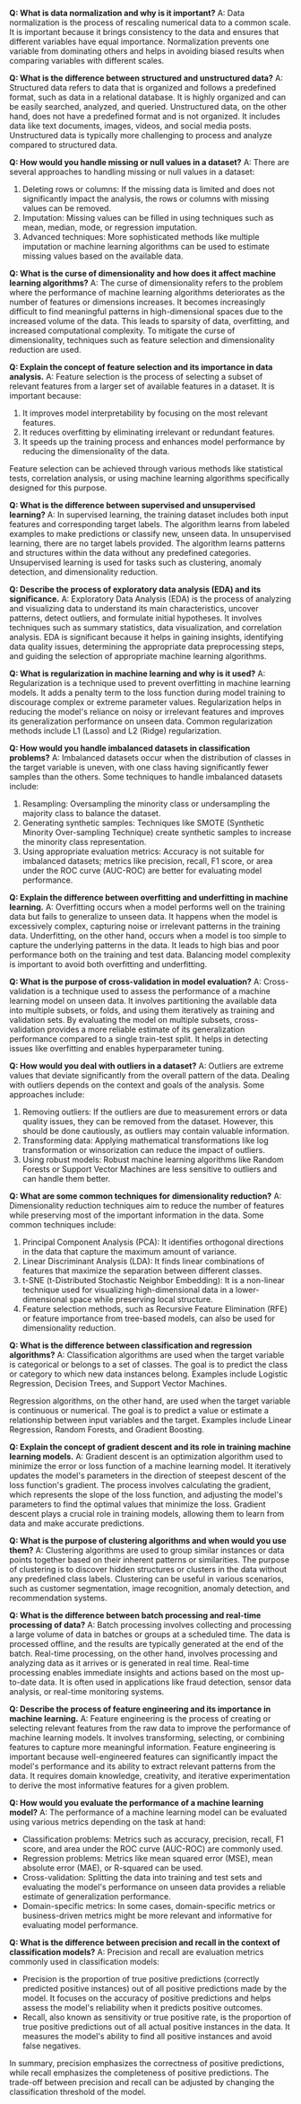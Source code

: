 **Q: What is data normalization and why is it important?**
A: Data normalization is the process of rescaling numerical data to a common scale. It is important because it brings consistency to the data and ensures that different variables have equal importance. Normalization prevents one variable from dominating others and helps in avoiding biased results when comparing variables with different scales.

**Q: What is the difference between structured and unstructured data?**
A: Structured data refers to data that is organized and follows a predefined format, such as data in a relational database. It is highly organized and can be easily searched, analyzed, and queried. Unstructured data, on the other hand, does not have a predefined format and is not organized. It includes data like text documents, images, videos, and social media posts. Unstructured data is typically more challenging to process and analyze compared to structured data.

**Q: How would you handle missing or null values in a dataset?**
A: There are several approaches to handling missing or null values in a dataset:

1. Deleting rows or columns: If the missing data is limited and does not significantly impact the analysis, the rows or columns with missing values can be removed.
2. Imputation: Missing values can be filled in using techniques such as mean, median, mode, or regression imputation.
3. Advanced techniques: More sophisticated methods like multiple imputation or machine learning algorithms can be used to estimate missing values based on the available data.

**Q: What is the curse of dimensionality and how does it affect machine learning algorithms?**
A: The curse of dimensionality refers to the problem where the performance of machine learning algorithms deteriorates as the number of features or dimensions increases. It becomes increasingly difficult to find meaningful patterns in high-dimensional spaces due to the increased volume of the data. This leads to sparsity of data, overfitting, and increased computational complexity. To mitigate the curse of dimensionality, techniques such as feature selection and dimensionality reduction are used.

**Q: Explain the concept of feature selection and its importance in data analysis.**
A: Feature selection is the process of selecting a subset of relevant features from a larger set of available features in a dataset. It is important because:

1. It improves model interpretability by focusing on the most relevant features.
2. It reduces overfitting by eliminating irrelevant or redundant features.
3. It speeds up the training process and enhances model performance by reducing the dimensionality of the data.

Feature selection can be achieved through various methods like statistical tests, correlation analysis, or using machine learning algorithms specifically designed for this purpose.

**Q: What is the difference between supervised and unsupervised learning?**
A: In supervised learning, the training dataset includes both input features and corresponding target labels. The algorithm learns from labeled examples to make predictions or classify new, unseen data. In unsupervised learning, there are no target labels provided. The algorithm learns patterns and structures within the data without any predefined categories. Unsupervised learning is used for tasks such as clustering, anomaly detection, and dimensionality reduction.

**Q: Describe the process of exploratory data analysis (EDA) and its significance.**
A: Exploratory Data Analysis (EDA) is the process of analyzing and visualizing data to understand its main characteristics, uncover patterns, detect outliers, and formulate initial hypotheses. It involves techniques such as summary statistics, data visualization, and correlation analysis. EDA is significant because it helps in gaining insights, identifying data quality issues, determining the appropriate data preprocessing steps, and guiding the selection of appropriate machine learning algorithms.

**Q: What is regularization in machine learning and why is it used?**
A: Regularization is a technique used to prevent overfitting in machine learning models. It adds a penalty term to the loss function during model training to discourage complex or extreme parameter values. Regularization helps in reducing the model's reliance on noisy or irrelevant features and improves its generalization performance on unseen data. Common regularization methods include L1 (Lasso) and L2 (Ridge) regularization.

**Q: How would you handle imbalanced datasets in classification problems?**
A: Imbalanced datasets occur when the distribution of classes in the target variable is uneven, with one class having significantly fewer samples than the others. Some techniques to handle imbalanced datasets include:

1. Resampling: Oversampling the minority class or undersampling the majority class to balance the dataset.
2. Generating synthetic samples: Techniques like SMOTE (Synthetic Minority Over-sampling Technique) create synthetic samples to increase the minority class representation.
3. Using appropriate evaluation metrics: Accuracy is not suitable for imbalanced datasets; metrics like precision, recall, F1 score, or area under the ROC curve (AUC-ROC) are better for evaluating model performance.

**Q: Explain the difference between overfitting and underfitting in machine learning.**
A: Overfitting occurs when a model performs well on the training data but fails to generalize to unseen data. It happens when the model is excessively complex, capturing noise or irrelevant patterns in the training data. Underfitting, on the other hand, occurs when a model is too simple to capture the underlying patterns in the data. It leads to high bias and poor performance both on the training and test data. Balancing model complexity is important to avoid both overfitting and underfitting.

**Q: What is the purpose of cross-validation in model evaluation?**
A: Cross-validation is a technique used to assess the performance of a machine learning model on unseen data. It involves partitioning the available data into multiple subsets, or folds, and using them iteratively as training and validation sets. By evaluating the model on multiple subsets, cross-validation provides a more reliable estimate of its generalization performance compared to a single train-test split. It helps in detecting issues like overfitting and enables hyperparameter tuning.

**Q: How would you deal with outliers in a dataset?**
A: Outliers are extreme values that deviate significantly from the overall pattern of the data. Dealing with outliers depends on the context and goals of the analysis. Some approaches include:

1. Removing outliers: If the outliers are due to measurement errors or data quality issues, they can be removed from the dataset. However, this should be done cautiously, as outliers may contain valuable information.
2. Transforming data: Applying mathematical transformations like log transformation or winsorization can reduce the impact of outliers.
3. Using robust models: Robust machine learning algorithms like Random Forests or Support Vector Machines are less sensitive to outliers and can handle them better.

**Q: What are some common techniques for dimensionality reduction?**
A: Dimensionality reduction techniques aim to reduce the number of features while preserving most of the important information in the data. Some common techniques include:

1. Principal Component Analysis (PCA): It identifies orthogonal directions in the data that capture the maximum amount of variance.
2. Linear Discriminant Analysis (LDA): It finds linear combinations of features that maximize the separation between different classes.
3. t-SNE (t-Distributed Stochastic Neighbor Embedding): It is a non-linear technique used for visualizing high-dimensional data in a lower-dimensional space while preserving local structure.
4. Feature selection methods, such as Recursive Feature Elimination (RFE) or feature importance from tree-based models, can also be used for dimensionality reduction.

**Q: What is the difference between classification and regression algorithms?**
A: Classification algorithms are used when the target variable is categorical or belongs to a set of classes. The goal is to predict the class or category to which new data instances belong. Examples include Logistic Regression, Decision Trees, and Support Vector Machines.

Regression algorithms, on the other hand, are used when the target variable is continuous or numerical. The goal is to predict a value or estimate a relationship between input variables and the target. Examples include Linear Regression, Random Forests, and Gradient Boosting.

**Q: Explain the concept of gradient descent and its role in training machine learning models.**
A: Gradient descent is an optimization algorithm used to minimize the error or loss function of a machine learning model. It iteratively updates the model's parameters in the direction of steepest descent of the loss function's gradient. The process involves calculating the gradient, which represents the slope of the loss function, and adjusting the model's parameters to find the optimal values that minimize the loss. Gradient descent plays a crucial role in training models, allowing them to learn from data and make accurate predictions.

**Q: What is the purpose of clustering algorithms and when would you use them?**
A: Clustering algorithms are used to group similar instances or data points together based on their inherent patterns or similarities. The purpose of clustering is to discover hidden structures or clusters in the data without any predefined class labels. Clustering can be useful in various scenarios, such as customer segmentation, image recognition, anomaly detection, and recommendation systems.

**Q: What is the difference between batch processing and real-time processing of data?**
A: Batch processing involves collecting and processing a large volume of data in batches or groups at a scheduled time. The data is processed offline, and the results are typically generated at the end of the batch. Real-time processing, on the other hand, involves processing and analyzing data as it arrives or is generated in real time. Real-time processing enables immediate insights and actions based on the most up-to-date data. It is often used in applications like fraud detection, sensor data analysis, or real-time monitoring systems.

**Q: Describe the process of feature engineering and its importance in machine learning.**
A: Feature engineering is the process of creating or selecting relevant features from the raw data to improve the performance of machine learning models. It involves transforming, selecting, or combining features to capture more meaningful information. Feature engineering is important because well-engineered features can significantly impact the model's performance and its ability to extract relevant patterns from the data. It requires domain knowledge, creativity, and iterative experimentation to derive the most informative features for a given problem.

**Q: How would you evaluate the performance of a machine learning model?**
A: The performance of a machine learning model can be evaluated using various metrics depending on the task at hand:

- Classification problems: Metrics such as accuracy, precision, recall, F1 score, and area under the ROC curve (AUC-ROC) are commonly used.
- Regression problems: Metrics like mean squared error (MSE), mean absolute error (MAE), or R-squared can be used.
- Cross-validation: Splitting the data into training and test sets and evaluating the model's performance on unseen data provides a reliable estimate of generalization performance.
- Domain-specific metrics: In some cases, domain-specific metrics or business-driven metrics might be more relevant and informative for evaluating model performance.

**Q: What is the difference between precision and recall in the context of classification models?**
A: Precision and recall are evaluation metrics commonly used in classification models:

- Precision is the proportion of true positive predictions (correctly predicted positive instances) out of all positive predictions made by the model. It focuses on the accuracy of positive predictions and helps assess the model's reliability when it predicts positive outcomes.
- Recall, also known as sensitivity or true positive rate, is the proportion of true positive predictions out of all actual positive instances in the data. It measures the model's ability to find all positive instances and avoid false negatives.

In summary, precision emphasizes the correctness of positive predictions, while recall emphasizes the completeness of positive predictions. The trade-off between precision and recall can be adjusted by changing the classification threshold of the model.
